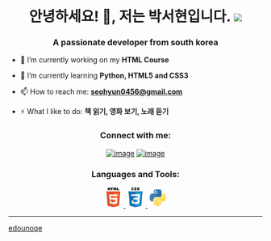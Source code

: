 <h1 align="center">안녕하세요! 👋, 저는 박서현입니다. <img height="40" src="https://emoji.gg/assets/emoji/7333-parrotdance.gif"></h1>
<h3 align="center">A passionate developer from south korea</h3>

- 🔭 I’m currently working on my **HTML Course**

- 🌱 I’m currently learning **Python, HTML5 and CSS3**

- 📫 How to reach me: **seohyun0456@gmail.com**

- ⚡ What I like to do: **책 읽기, 영화 보기, 노래 듣기**

<h3 align="center">Connect with me:</h3>
<div align="center">

[![image](https://img.shields.io/badge/Instagram-E4405F?style=for-the-badge&logo=instagram&logoColor=white)](https://www.instagram.com/edounoqe_/)
[![image](https://img.shields.io/badge/Gmail-D14836?style=for-the-badge&logo=gmail&logoColor=white)](mailto:produtor.seohyun0456@gmail.com)
  
</div>

<h3 align="center">Languages and Tools:</h3>

<p align="center"> 
  <a href="https://www.w3.org/html/" target="_blank"> 
    <img src="https://raw.githubusercontent.com/devicons/devicon/master/icons/html5/html5-original-wordmark.svg" alt="html5" width="40" height="40"/> 
  </a>
  <a href="https://www.w3schools.com/css/" target="_blank"> 
    <img src="https://raw.githubusercontent.com/devicons/devicon/master/icons/css3/css3-original-wordmark.svg" alt="css3" width="40" height="40"/> 
  </a> 
  <a href="https://www.python.org" target="_blank"> 
    <img src="https://raw.githubusercontent.com/devicons/devicon/master/icons/python/python-original.svg" alt="python" width="40" height="40"/> 
  </a>  
</p>

------

[edounoqe](https://github.com/edounoqe)

